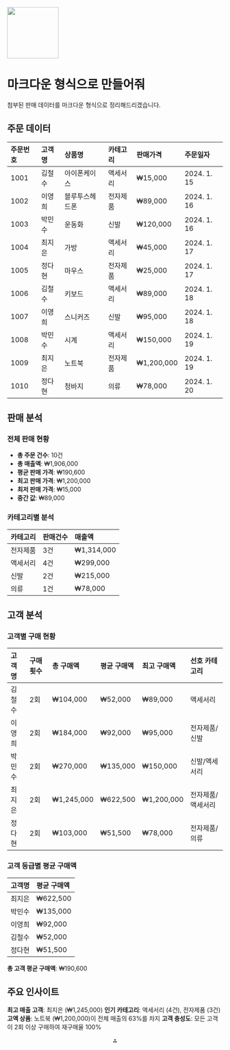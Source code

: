 <img src="https://r2cdn.perplexity.ai/pplx-full-logo-primary-dark%402x.png" class="logo" width="120"/>

# 마크다운 형식으로 만들어줘

첨부된 판매 데이터를 마크다운 형식으로 정리해드리겠습니다.

## 주문 데이터

| 주문번호 | 고객명 | 상품명 | 카테고리 | 판매가격 | 주문일자 |
| :-- | :-- | :-- | :-- | :-- | :-- |
| 1001 | 김철수 | 아이폰케이스 | 액세서리 | ₩15,000 | 2024. 1. 15 |
| 1002 | 이영희 | 블루투스헤드폰 | 전자제품 | ₩89,000 | 2024. 1. 16 |
| 1003 | 박민수 | 운동화 | 신발 | ₩120,000 | 2024. 1. 16 |
| 1004 | 최지은 | 가방 | 액세서리 | ₩45,000 | 2024. 1. 17 |
| 1005 | 정다현 | 마우스 | 전자제품 | ₩25,000 | 2024. 1. 17 |
| 1006 | 김철수 | 키보드 | 액세서리 | ₩89,000 | 2024. 1. 18 |
| 1007 | 이영희 | 스니커즈 | 신발 | ₩95,000 | 2024. 1. 18 |
| 1008 | 박민수 | 시계 | 액세서리 | ₩150,000 | 2024. 1. 19 |
| 1009 | 최지은 | 노트북 | 전자제품 | ₩1,200,000 | 2024. 1. 19 |
| 1010 | 정다현 | 청바지 | 의류 | ₩78,000 | 2024. 1. 20 |

## 판매 분석

### **전체 판매 현황**

- **총 주문 건수**: 10건
- **총 매출액**: ₩1,906,000
- **평균 판매 가격**: ₩190,600
- **최고 판매 가격**: ₩1,200,000
- **최저 판매 가격**: ₩15,000
- **중간 값**: ₩89,000


### **카테고리별 분석**

| 카테고리 | 판매건수 | 매출액 |
| :-- | :-- | :-- |
| 전자제품 | 3건 | ₩1,314,000 |
| 액세서리 | 4건 | ₩299,000 |
| 신발 | 2건 | ₩215,000 |
| 의류 | 1건 | ₩78,000 |

## 고객 분석

### **고객별 구매 현황**

| 고객명 | 구매 횟수 | 총 구매액 | 평균 구매액 | 최고 구매액 | 선호 카테고리 |
| :-- | :-- | :-- | :-- | :-- | :-- |
| 김철수 | 2회 | ₩104,000 | ₩52,000 | ₩89,000 | 액세서리 |
| 이영희 | 2회 | ₩184,000 | ₩92,000 | ₩95,000 | 전자제품/신발 |
| 박민수 | 2회 | ₩270,000 | ₩135,000 | ₩150,000 | 신발/액세서리 |
| 최지은 | 2회 | ₩1,245,000 | ₩622,500 | ₩1,200,000 | 전자제품/액세서리 |
| 정다현 | 2회 | ₩103,000 | ₩51,500 | ₩78,000 | 전자제품/의류 |

### **고객 등급별 평균 구매액**

| 고객명 | 평균 구매액 |
| :-- | :-- |
| 최지은 | ₩622,500 |
| 박민수 | ₩135,000 |
| 이영희 | ₩92,000 |
| 김철수 | ₩52,000 |
| 정다현 | ₩51,500 |

**총 고객 평균 구매액**: ₩190,600

## 주요 인사이트

**최고 매출 고객**: 최지은 (₩1,245,000)
**인기 카테고리**: 액세서리 (4건), 전자제품 (3건)
**고액 상품**: 노트북 (₩1,200,000)이 전체 매출의 63%를 차지
**고객 충성도**: 모든 고객이 2회 이상 구매하여 재구매율 100%

<div style="text-align: center">⁂</div>

[^1]: paste.txt

[^2]: https://blog.bati.ai/update_ai-table-maker/

[^3]: https://data-kindergarten.tistory.com/24

[^4]: https://kadx.co.kr/opmk/frn/productDetail/PRD_0000000000766/1

[^5]: https://koreascience.kr/article/JAKO201023557666549.pdf

[^6]: https://jjaio8986.tistory.com/68

[^7]: https://rareraw.com/category/system000/251/?page=4

[^8]: https://www.duoback.co.kr/goods/view?no=3734

[^9]: https://rareraw.com/category/accessories/338/

[^10]: https://www.samsung.com/sec/info/privacy/01/34114/

